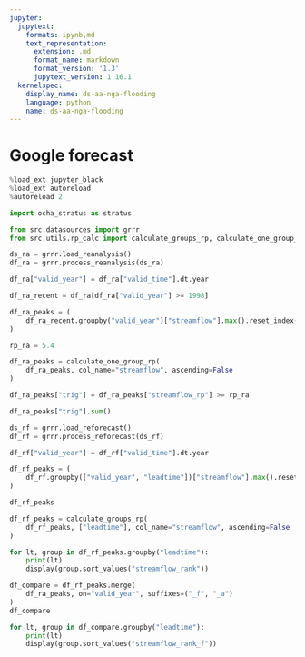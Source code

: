```yaml
---
jupyter:
  jupytext:
    formats: ipynb,md
    text_representation:
      extension: .md
      format_name: markdown
      format_version: '1.3'
      jupytext_version: 1.16.1
  kernelspec:
    display_name: ds-aa-nga-flooding
    language: python
    name: ds-aa-nga-flooding
---
```


# Google forecast

```python
%load_ext jupyter_black
%load_ext autoreload
%autoreload 2
```

```python
import ocha_stratus as stratus

from src.datasources import grrr
from src.utils.rp_calc import calculate_groups_rp, calculate_one_group_rp
```

```python
ds_ra = grrr.load_reanalysis()
df_ra = grrr.process_reanalysis(ds_ra)
```

```python
df_ra["valid_year"] = df_ra["valid_time"].dt.year
```

```python
df_ra_recent = df_ra[df_ra["valid_year"] >= 1998]
```

```python
df_ra_peaks = (
    df_ra_recent.groupby("valid_year")["streamflow"].max().reset_index()
)
```

```python
rp_ra = 5.4
```

```python
df_ra_peaks = calculate_one_group_rp(
    df_ra_peaks, col_name="streamflow", ascending=False
)
```

```python
df_ra_peaks["trig"] = df_ra_peaks["streamflow_rp"] >= rp_ra
```

```python
df_ra_peaks["trig"].sum()
```

```python
ds_rf = grrr.load_reforecast()
df_rf = grrr.process_reforecast(ds_rf)
```

```python
df_rf["valid_year"] = df_rf["valid_time"].dt.year
```

```python
df_rf_peaks = (
    df_rf.groupby(["valid_year", "leadtime"])["streamflow"].max().reset_index()
)
```

```python
df_rf_peaks
```

```python
df_rf_peaks = calculate_groups_rp(
    df_rf_peaks, ["leadtime"], col_name="streamflow", ascending=False
)
```

```python
for lt, group in df_rf_peaks.groupby("leadtime"):
    print(lt)
    display(group.sort_values("streamflow_rank"))
```

```python
df_compare = df_rf_peaks.merge(
    df_ra_peaks, on="valid_year", suffixes=("_f", "_a")
)
df_compare
```

```python
for lt, group in df_compare.groupby("leadtime"):
    print(lt)
    display(group.sort_values("streamflow_rank_f"))
```
